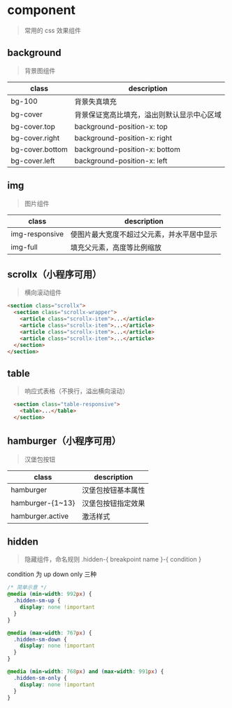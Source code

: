 # component
> 常用的 css 效果组件

## background
> 背景图组件

 class           | description
 --------------- | ----------------------------------------------
 bg-100          | 背景失真填充
 bg-cover        | 背景保证宽高比填充，溢出则默认显示中心区域
 bg-cover.top    | background-position-x: top
 bg-cover.right  | background-position-x: right
 bg-cover.bottom | background-position-x: bottom
 bg-cover.left   | background-position-x: left

## img
> 图片组件

 class           | description
 --------------- | ----------------------------------------------
 img-responsive  | 使图片最大宽度不超过父元素，并水平居中显示
 img-full        | 填充父元素，高度等比例缩放

## scrollx（小程序可用）
> 横向滚动组件

```html
<section class="scrollx">
  <section class="scrollx-wrapper">
    <article class="scrollx-item">...</article>
    <article class="scrollx-item">...</article>
    <article class="scrollx-item">...</article>
    <article class="scrollx-item">...</article>
  </section>
</section>
```

## table
> 响应式表格（不换行，溢出横向滚动）

```html
  <section class="table-responsive">
    <table>...</table>
  </section>
```

## hamburger（小程序可用）
> 汉堡包按钮

 class            | description
 ---------------- | ----------------------------------------------
 hamburger        | 汉堡包按钮基本属性
 hamburger-{1~13} | 汉堡包按钮指定效果
 hamburger.active | 激活样式
 
## hidden
> 隐藏组件，命名规则 .hidden-{ breakpoint name }-{ condition }

condition 为 up down only 三种

```scss
/* 简单示意 */
@media (min-width: 992px) {
  .hidden-sm-up {
    display: none !important
  }
}

@media (max-width: 767px) {
  .hidden-sm-down {
    display: none !important
  }
}

@media (min-width: 768px) and (max-width: 991px) {
  .hidden-sm-only {
    display: none !important
  }
}
```